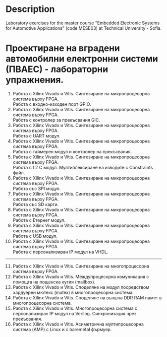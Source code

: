 Description  
===================================================================   
Laboratory exercises for the master course "Embedded Electronic 
Systems for Automotive Applications" (code МЕSE03) 
at Technical University - Sofia.  

Проектиране на вградени автомобилни електронни системи (ПВАЕС) - лабораторни упражнения.  
===================================================================
1. Работа с Xilinx Vivado и Vitis. Синтезиране на микропроцесорна система върху FPGA.  
Работа с входно-изходен порт GPIO.  
2. Работа с Xilinx Vivado и Vitis. Синтезиране на микропроцесорна система върху FPGA.  
Работа с контролер за прекъсвания GIC.  
3. Работа с Xilinx Vivado и Vitis. Синтезиране на микропроцесорна система върху FPGA.  
Работа с UART модул.  
4. Работа с Xilinx Vivado и Vitis. Синтезиране на микропроцесорна система върху FPGA.  
Работа с таймерен модул и контролер на прекъсвания.  
5. Работа с Xilinx Vivado и Vitis. Синтезиране на микропроцесорна система върху FPGA.  
Работа с I 2 C модул. Мултиплексиране на изводите с Constraints файл.  
6. Работа с Xilinx Vivado и Vitis. Синтезиране на микропроцесорна система върху FPGA.  
Работа със SPI модул.  
7. Работа с Xilinx Vivado и Vitis. Синтезиране на микропроцесорна система върху FPGA.  
Работа със SD карти.  
8. Работа с Xilinx Vivado и Vitis. Синтезиране на микропроцесорна система върху FPGA.  
Работа с Етернет модул.  
9. Работа с Xilinx Vivado и Vitis. Синтезиране на микропроцесорна система върху FPGA.  
Работа с USB модул.  
10. Работа с Xilinx Vivado и Vitis. Синтезиране на микропроцесорна система върху FPGA.  
Работа с персонализиран IP модул на VHDL.  
-------------------------------------------------------------------
11. Работа с Xilinx Vivado и Vitis. Синтезиране на многопроцесорна система върху FPGA.  
12. Работа с Xilinx Vivado и Vitis. Междупроцесорна комуникация с помощта на пощенска кутия (mailbox).  
13. Работа с Xilinx Vivado и Vitis. Споделяне на модул посредством хардуерен мютекс (mutex) в многопроцесорна система.  
14. Работа с Xilinx Vivado и Vitis. Споделяне на външна DDR RAM памет в многопроцесорна система.  
15. Работа с Xilinx Vivado и Vitis. Mногопроцесорна система с персонализиран IP модул на Verilog. Синхронизация чрез прекъсвания.  
16. Работа с Xilinx Vivado и Vitis. Асиметрична мултипроцесорна система (AMP) с Linux и с baremetal фърмуер.  

